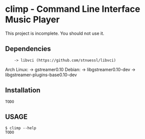 climp - Command Line Interface Music Player
===========================================

This project is incomplete. You should not use it.

Dependencies
------------
        -> libvci (https://github.com/stnuessl/libvci)
Arch Linux:
	-> gstreamer0.10
Debian:
	-> libgstreamer0.10-dev
	-> libgstreamer-plugins-base0.10-dev

Installation
------------
    TODO


USAGE
-----

    $ climp --help
    TODO
